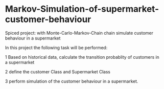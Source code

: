 # Markov-Simulation-of-supermarket-customer-behaviour
Spiced project: with Monte-Carlo-Markov-Chain chain simulate customer behaviour in a supermarket

In this project the following task will be performed:

1 Based on historical data, calculate the transition probablity of customers in a supermarket


2 define the customer Class and Supermarket Class

3 perform simulation of the customer behaviour in a supermarket.
